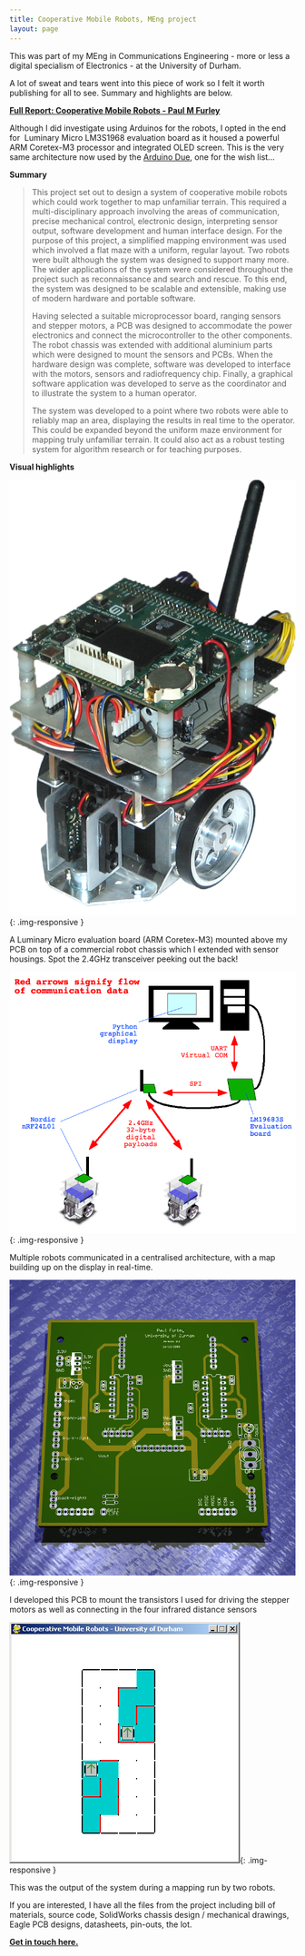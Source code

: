 ```yaml
---
title: Cooperative Mobile Robots, MEng project
layout: page
---
```

This was part of my MEng in Communications Engineering - more or less a digital specialism of Electronics - at the University of Durham.

A lot of sweat and tears went into this piece of work so I felt it worth publishing for all to see. Summary and highlights are below.

**[Full Report: Cooperative Mobile Robots - Paul M Furley][project-pdf]**

Although I did investigate using Arduinos for the robots, I opted in the end for  Luminary Micro LM3S1968 evaluation board as it housed a powerful ARM Coretex-M3 processor and integrated OLED screen. This is the very same architecture now used by the <a title="Arduino Due with ARM Coretex M3" href="http://arduino.cc/en/Main/ArduinoBoardDue" target="_blank">Arduino Due</a>, one for the wish list...

**Summary**

> This project set out to design a system of cooperative mobile robots which could work together to map unfamiliar terrain. This required a multi-disciplinary approach involving the areas of communication, precise mechanical control, electronic design, interpreting sensor output, software development and human interface design. For the purpose of this project, a simplified mapping environment was used which involved a flat maze with a uniform, regular layout. Two robots were built although the system was designed to support many more. The wider applications of the system
> were considered throughout the project such as reconnaissance and search and rescue. To this end, the system was designed to be scalable and extensible, making use of modern hardware and portable software.
>
> Having selected a suitable microprocessor board, ranging sensors and stepper motors, a PCB was designed to accommodate the power electronics and connect the microcontroller to the other components. The robot chassis was extended with additional aluminium parts which were designed to mount the sensors and PCBs. When the hardware design was complete, software was developed to interface with the motors, sensors and radiofrequency chip. Finally, a graphical software application was developed to serve as the coordinator and to illustrate the system to a human operator.
>
> The system was developed to a point where two robots were able to reliably map an area, displaying the results in real time to the operator. This could be expanded beyond the uniform maze environment for mapping truly unfamiliar terrain. It could also act as a robust testing system for algorithm research or for teaching purposes.

**Visual highlights**

![My mobile robot hardware design](/img/robot-white-background2.jpg){: .img-responsive }

A Luminary Micro evaluation board (ARM Coretex-M3) mounted above my PCB on top of a commercial robot chassis which I extended with sensor housings. Spot the 2.4GHz transceiver peeking out the back!


![Co-operating robots communications overview](/img/overview-of-communications.png){: .img-responsive }

Multiple robots communicated in a centralised architecture, with a map building up on the display in real-time.

![PCB 3D render topside](/img/PCB-3D-render-topside.jpg){: .img-responsive }

I developed this PCB to mount the transistors I used for driving the stepper motors as well as connecting in the four infrared distance sensors


![Screenshot of system running](/img/screenshot-system-running.png){: .img-responsive }

This was the output of the system during a mapping run by two robots.

If you are interested, I have all the files from the project including bill of materials, source code, SolidWorks chassis design / mechanical drawings, Eagle PCB designs, datasheets, pin-outs, the lot.

**[Get in touch here.][contact]**

[project-pdf]: /files/Cooperative-Mobile-Robots-Paul-M-Furley.pdf
[contact]: /contact/ "Contact"

